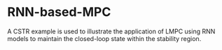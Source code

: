 # RNN-based-MPC
A CSTR example is used to illustrate the application of LMPC using RNN models to maintain the closed-loop state within the stability region.
